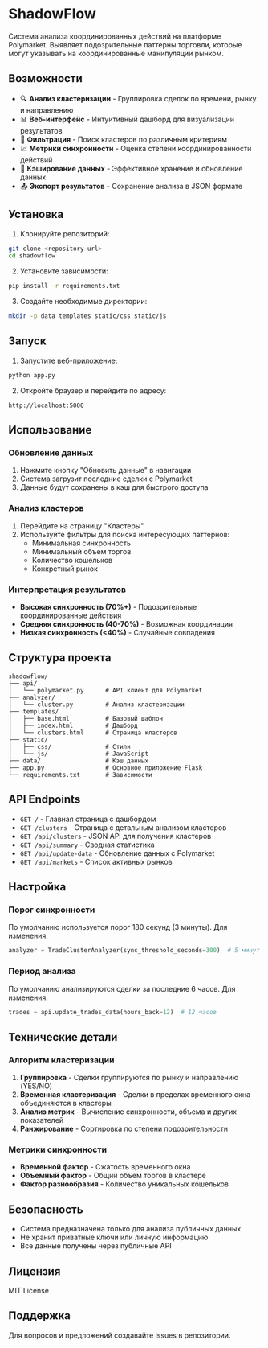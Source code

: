 # ShadowFlow

Система анализа координированных действий на платформе Polymarket. Выявляет подозрительные паттерны торговли, которые могут указывать на координированные манипуляции рынком.

## Возможности

- 🔍 **Анализ кластеризации** - Группировка сделок по времени, рынку и направлению
- 📊 **Веб-интерфейс** - Интуитивный дашборд для визуализации результатов
- 🎯 **Фильтрация** - Поиск кластеров по различным критериям
- 📈 **Метрики синхронности** - Оценка степени координированности действий
- 💾 **Кэширование данных** - Эффективное хранение и обновление данных
- 📤 **Экспорт результатов** - Сохранение анализа в JSON формате

## Установка

1. Клонируйте репозиторий:
```bash
git clone <repository-url>
cd shadowflow
```

2. Установите зависимости:
```bash
pip install -r requirements.txt
```

3. Создайте необходимые директории:
```bash
mkdir -p data templates static/css static/js
```

## Запуск

1. Запустите веб-приложение:
```bash
python app.py
```

2. Откройте браузер и перейдите по адресу:
```
http://localhost:5000
```

## Использование

### Обновление данных

1. Нажмите кнопку "Обновить данные" в навигации
2. Система загрузит последние сделки с Polymarket
3. Данные будут сохранены в кэш для быстрого доступа

### Анализ кластеров

1. Перейдите на страницу "Кластеры"
2. Используйте фильтры для поиска интересующих паттернов:
   - Минимальная синхронность
   - Минимальный объем торгов
   - Количество кошельков
   - Конкретный рынок

### Интерпретация результатов

- **Высокая синхронность (70%+)** - Подозрительные координированные действия
- **Средняя синхронность (40-70%)** - Возможная координация
- **Низкая синхронность (<40%)** - Случайные совпадения

## Структура проекта

```
shadowflow/
├── api/
│   └── polymarket.py      # API клиент для Polymarket
├── analyzer/
│   └── cluster.py         # Анализ кластеризации
├── templates/
│   ├── base.html          # Базовый шаблон
│   ├── index.html         # Дашборд
│   └── clusters.html      # Страница кластеров
├── static/
│   ├── css/               # Стили
│   └── js/                # JavaScript
├── data/                  # Кэш данных
├── app.py                 # Основное приложение Flask
└── requirements.txt       # Зависимости
```

## API Endpoints

- `GET /` - Главная страница с дашбордом
- `GET /clusters` - Страница с детальным анализом кластеров
- `GET /api/clusters` - JSON API для получения кластеров
- `GET /api/summary` - Сводная статистика
- `GET /api/update-data` - Обновление данных с Polymarket
- `GET /api/markets` - Список активных рынков

## Настройка

### Порог синхронности

По умолчанию используется порог 180 секунд (3 минуты). Для изменения:

```python
analyzer = TradeClusterAnalyzer(sync_threshold_seconds=300)  # 5 минут
```

### Период анализа

По умолчанию анализируются сделки за последние 6 часов. Для изменения:

```python
trades = api.update_trades_data(hours_back=12)  # 12 часов
```

## Технические детали

### Алгоритм кластеризации

1. **Группировка** - Сделки группируются по рынку и направлению (YES/NO)
2. **Временная кластеризация** - Сделки в пределах временного окна объединяются в кластеры
3. **Анализ метрик** - Вычисление синхронности, объема и других показателей
4. **Ранжирование** - Сортировка по степени подозрительности

### Метрики синхронности

- **Временной фактор** - Сжатость временного окна
- **Объемный фактор** - Общий объем торгов в кластере
- **Фактор разнообразия** - Количество уникальных кошельков

## Безопасность

- Система предназначена только для анализа публичных данных
- Не хранит приватные ключи или личную информацию
- Все данные получены через публичные API

## Лицензия

MIT License

## Поддержка

Для вопросов и предложений создавайте issues в репозитории.
